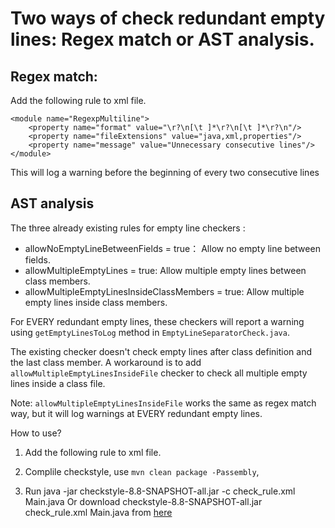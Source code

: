 # Two ways of check redundant empty lines: Regex match or AST analysis.

## Regex match:

Add the following rule to xml file.

    <module name="RegexpMultiline">
        <property name="format" value="\r?\n[\t ]*\r?\n[\t ]*\r?\n"/>
        <property name="fileExtensions" value="java,xml,properties"/>
        <property name="message" value="Unnecessary consecutive lines"/>
    </module>
    
This will log a warning before the beginning of every two consecutive lines

## AST analysis

The three already existing rules for empty line checkers : 

- allowNoEmptyLineBetweenFields = true： Allow no empty line between fields.
- allowMultipleEmptyLines = true: Allow multiple empty lines between class members.
- allowMultipleEmptyLinesInsideClassMembers = true: Allow multiple empty lines inside class members.

For EVERY redundant empty lines, these checkers will report a warning using `getEmptyLinesToLog` method in `EmptyLineSeparatorCheck.java`. 

The existing checker doesn't check empty lines after class definition and the last class member. A workaround is to 
add `allowMultipleEmptyLinesInsideFile` checker to check all multiple empty lines inside a class file.

Note: `allowMultipleEmptyLinesInsideFile` works the same as regex match way, but it will log warnings at EVERY redundant empty lines.

How to use?
1. Add the following rule to xml file.
        <module name="TreeWalker">
            <module name="EmptyLineSeparator">
                <property name="allowMultipleEmptyLinesInsideFile" value="true"/>
            </module>
        </module>

2. Complile checkstyle, use `mvn clean package -Passembly`,
3. Run java -jar checkstyle-8.8-SNAPSHOT-all.jar -c check_rule.xml Main.java 
Or download checkstyle-8.8-SNAPSHOT-all.jar check_rule.xml Main.java from [here](https://drive.google.com/open?id=1mTSimwVIztRT3Ma-c1ct_gypgplgx2hY)
